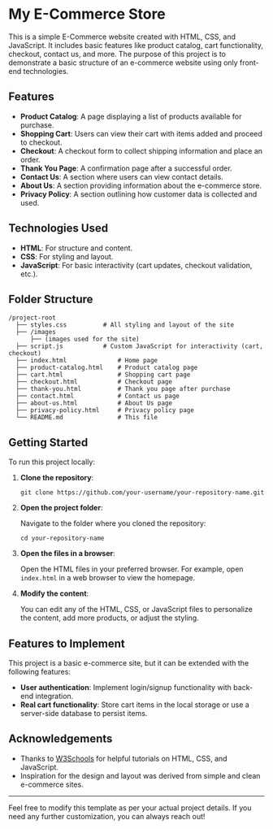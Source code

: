 # My E-Commerce Store

This is a simple E-Commerce website created with HTML, CSS, and JavaScript. It includes basic features like product catalog, cart functionality, checkout, contact us, and more. The purpose of this project is to demonstrate a basic structure of an e-commerce website using only front-end technologies.

## Features

- **Product Catalog**: A page displaying a list of products available for purchase.
- **Shopping Cart**: Users can view their cart with items added and proceed to checkout.
- **Checkout**: A checkout form to collect shipping information and place an order.
- **Thank You Page**: A confirmation page after a successful order.
- **Contact Us**: A section where users can view contact details.
- **About Us**: A section providing information about the e-commerce store.
- **Privacy Policy**: A section outlining how customer data is collected and used.

## Technologies Used

- **HTML**: For structure and content.
- **CSS**: For styling and layout.
- **JavaScript**: For basic interactivity (cart updates, checkout validation, etc.).

## Folder Structure

```
/project-root
  ├── styles.css          # All styling and layout of the site
  ├── /images
      ├── (images used for the site)
  ├── script.js           # Custom JavaScript for interactivity (cart, checkout)
  ├── index.html              # Home page
  ├── product-catalog.html    # Product catalog page
  ├── cart.html               # Shopping cart page
  ├── checkout.html           # Checkout page
  ├── thank-you.html          # Thank you page after purchase
  ├── contact.html            # Contact us page
  ├── about-us.html           # About Us page
  ├── privacy-policy.html     # Privacy policy page
  └── README.md               # This file
```

## Getting Started

To run this project locally:

1. **Clone the repository**:

   ```
   git clone https://github.com/your-username/your-repository-name.git
   ```

2. **Open the project folder**:

   Navigate to the folder where you cloned the repository:
   ```
   cd your-repository-name
   ```

3. **Open the files in a browser**:

   Open the HTML files in your preferred browser. For example, open `index.html` in a web browser to view the homepage.

4. **Modify the content**:

   You can edit any of the HTML, CSS, or JavaScript files to personalize the content, add more products, or adjust the styling.

## Features to Implement

This project is a basic e-commerce site, but it can be extended with the following features:

- **User authentication**: Implement login/signup functionality with back-end integration.
- **Real cart functionality**: Store cart items in the local storage or use a server-side database to persist items.


## Acknowledgements

- Thanks to [W3Schools](https://www.w3schools.com/) for helpful tutorials on HTML, CSS, and JavaScript.
- Inspiration for the design and layout was derived from simple and clean e-commerce sites.

---

Feel free to modify this template as per your actual project details. If you need any further customization, you can always reach out!
```

